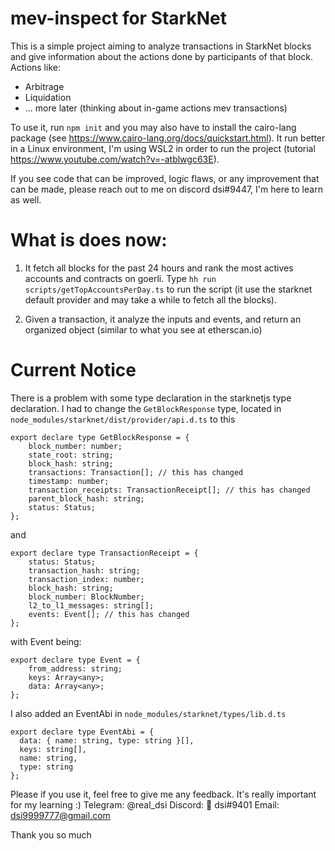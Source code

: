 # mev-inspect for StarkNet

This is a simple project aiming to analyze transactions in StarkNet blocks and give information about the actions done by participants of that block.
Actions like:
 - Arbitrage
 - Liquidation
 - ... more later (thinking about in-game actions mev transactions)

To use it, run `npm init` and you may also have to install the cairo-lang package (see https://www.cairo-lang.org/docs/quickstart.html).
It run better in a Linux environment, I'm using WSL2 in order to run the project (tutorial https://www.youtube.com/watch?v=-atblwgc63E).

If you see code that can be improved, logic flaws, or any improvement that can be made, please reach out to me on discord dsi#9447, I'm here to learn as well.

# What is does now:

1) It fetch all blocks for the past 24 hours and rank the most actives accounts and contracts on goerli.
Type `hh run scripts/getTopAccountsPerDay.ts` to run the script (it use the starknet default provider and may take a while to fetch all the blocks).

2) Given a transaction, it analyze the inputs and events, and return an organized object (similar to what you see at etherscan.io)

# Current Notice

There is a problem with some type declaration in the starknetjs type declaration. I had to change the `GetBlockResponse` type, located in `node_modules/starknet/dist/provider/api.d.ts` to this

```
export declare type GetBlockResponse = {
    block_number: number;
    state_root: string;
    block_hash: string;
    transactions: Transaction[]; // this has changed
    timestamp: number;
    transaction_receipts: TransactionReceipt[]; // this has changed
    parent_block_hash: string;
    status: Status;
};
```

and

```
export declare type TransactionReceipt = {
    status: Status;
    transaction_hash: string;
    transaction_index: number;
    block_hash: string;
    block_number: BlockNumber;
    l2_to_l1_messages: string[];
    events: Event[]; // this has changed
};
```

with Event being:

```
export declare type Event = {
    from_address: string;
    keys: Array<any>;
    data: Array<any>;
};
```

I also added an EventAbi in `node_modules/starknet/types/lib.d.ts`
```
export declare type EventAbi = {
  data: { name: string, type: string }[],
  keys: string[],
  name: string,
  type: string
};
```

Please if you use it, feel free to give me any feedback. It's really important for my learning :)
Telegram: @real_dsi
Discord: 👑 dsi#9401
Email: dsi9999777@gmail.com

Thank you so much
